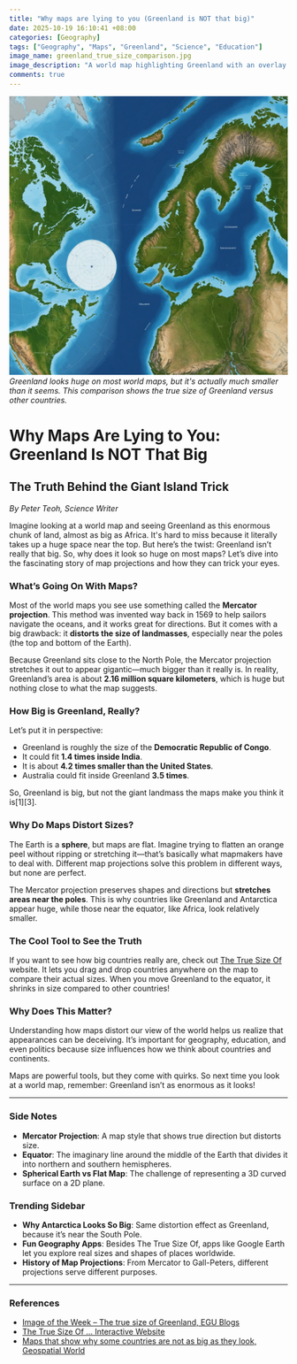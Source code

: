 ```yaml
---
title: "Why maps are lying to you (Greenland is NOT that big)"
date: 2025-10-19 16:10:41 +08:00
categories: [Geography]
tags: ["Geography", "Maps", "Greenland", "Science", "Education"]
image_name: greenland_true_size_comparison.jpg
image_description: "A world map highlighting Greenland with an overlay showing its true size compared side-by-side with countries like India, Australia, and the Democratic Republic of Congo. The map uses the Mercator projection to illustrate how Greenland appears disproportionately large compared to its actual area."
comments: true
---
```



![Greenland looks huge on most world maps, but it's actually much smaller than it seems. This comparison shows the true size of Greenland versus other countries.](/assets/images/greenland_true_size_comparison.jpg)
*Greenland looks huge on most world maps, but it's actually much smaller than it seems. This comparison shows the true size of Greenland versus other countries.*

<!-- Image Description: A world map highlighting Greenland with an overlay showing its true size compared side-by-side with countries like India, Australia, and the Democratic Republic of Congo. The map uses the Mercator projection to illustrate how Greenland appears disproportionately large compared to its actual area. -->


# Why Maps Are Lying to You: Greenland Is NOT That Big

## The Truth Behind the Giant Island Trick

*By Peter Teoh, Science Writer*

Imagine looking at a world map and seeing Greenland as this enormous chunk of land, almost as big as Africa. It's hard to miss because it literally takes up a huge space near the top. But here’s the twist: Greenland isn’t really that big. So, why does it look so huge on most maps? Let’s dive into the fascinating story of map projections and how they can trick your eyes.

### What’s Going On With Maps?

Most of the world maps you see use something called the **Mercator projection**. This method was invented way back in 1569 to help sailors navigate the oceans, and it works great for directions. But it comes with a big drawback: it **distorts the size of landmasses**, especially near the poles (the top and bottom of the Earth).

Because Greenland sits close to the North Pole, the Mercator projection stretches it out to appear gigantic—much bigger than it really is. In reality, Greenland’s area is about **2.16 million square kilometers**, which is huge but nothing close to what the map suggests.

### How Big is Greenland, Really?

Let’s put it in perspective:

- Greenland is roughly the size of the **Democratic Republic of Congo**.
- It could fit **1.4 times inside India**.
- It is about **4.2 times smaller than the United States**.
- Australia could fit inside Greenland **3.5 times**.

So, Greenland is big, but not the giant landmass the maps make you think it is[1][3].

### Why Do Maps Distort Sizes?

The Earth is a **sphere**, but maps are flat. Imagine trying to flatten an orange peel without ripping or stretching it—that’s basically what mapmakers have to deal with. Different map projections solve this problem in different ways, but none are perfect.

The Mercator projection preserves shapes and directions but **stretches areas near the poles**. This is why countries like Greenland and Antarctica appear huge, while those near the equator, like Africa, look relatively smaller.

### The Cool Tool to See the Truth

If you want to see how big countries really are, check out [The True Size Of](https://thetruesize.com) website. It lets you drag and drop countries anywhere on the map to compare their actual sizes. When you move Greenland to the equator, it shrinks in size compared to other countries!

### Why Does This Matter?

Understanding how maps distort our view of the world helps us realize that appearances can be deceiving. It’s important for geography, education, and even politics because size influences how we think about countries and continents.

Maps are powerful tools, but they come with quirks. So next time you look at a world map, remember: Greenland isn’t as enormous as it looks!

---

### Side Notes

- **Mercator Projection**: A map style that shows true direction but distorts size.
- **Equator**: The imaginary line around the middle of the Earth that divides it into northern and southern hemispheres.
- **Spherical Earth vs Flat Map**: The challenge of representing a 3D curved surface on a 2D plane.

### Trending Sidebar

- **Why Antarctica Looks So Big**: Same distortion effect as Greenland, because it’s near the South Pole.
- **Fun Geography Apps**: Besides The True Size Of, apps like Google Earth let you explore real sizes and shapes of places worldwide.
- **History of Map Projections**: From Mercator to Gall-Peters, different projections serve different purposes.

---

### References

- [Image of the Week – The true size of Greenland, EGU Blogs](https://blogs.egu.eu/divisions/cr/2017/10/06/image-of-the-week-the-true-size-of-greenland/)
- [The True Size Of ... Interactive Website](https://thetruesize.com)
- [Maps that show why some countries are not as big as they look, Geospatial World](https://geospatialworld.net/blogs/maps-that-show-why-some-countries-are-not-as-big-as-they-look/)

